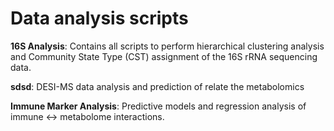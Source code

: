 # Data analysis scripts

**16S Analysis**: Contains all scripts to perform hierarchical clustering analysis and Community State Type (CST) assignment of the 16S rRNA sequencing data.

**sdsd**: DESI-MS data analysis and prediction of relate the metabolomics

**Immune Marker Analysis**: Predictive models and regression analysis of immune <-> metabolome interactions.
